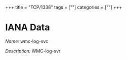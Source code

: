 +++
title = "TCP/1338"
tags = [""]
categories = [""]
+++

# IANA Data

_Name:_ wmc-log-svc

_Description:_ WMC-log-svr

